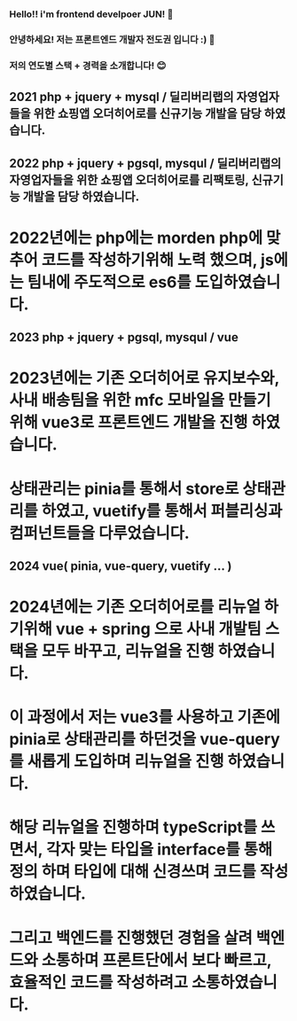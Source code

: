 ### Hello!! i'm frontend develpoer JUN! 👋
### 안녕하세요! 저는 프론트엔드 개발자 전도권 입니다 :) 👋

### 저의 연도별 스택 + 경력을 소개합니다! 😊
## 2021 php + jquery + mysql / 딜리버리랩의 자영업자들을 위한 쇼핑앱 오더히어로를 신규기능 개발을 담당 하였습니다.

## 2022 php + jquery + pgsql, mysqul / 딜리버리랩의 자영업자들을 위한 쇼핑앱 오더히어로를 리팩토링, 신규기능 개발을 담당 하였습니다.
# 2022년에는 php에는 morden php에 맞추어 코드를 작성하기위해 노력 했으며, js에는 팀내에 주도적으로 es6를 도입하였습니다. 

## 2023 php + jquery + pgsql, mysqul / vue
# 2023년에는 기존 오더히어로 유지보수와, 사내 배송팀을 위한 mfc 모바일을 만들기 위해 vue3로 프론트엔드 개발을 진행 하였습니다.
# 상태관리는 pinia를 통해서 store로 상태관리를 하였고, vuetify를 통해서 퍼블리싱과 컴퍼넌트들을 다루었습니다.

## 2024 vue( pinia, vue-query, vuetify ... )
# 2024년에는 기존 오더히어로를 리뉴얼 하기위해 vue + spring 으로 사내 개발팀 스택을 모두 바꾸고, 리뉴얼을 진행 하였습니다.
# 이 과정에서 저는 vue3를 사용하고 기존에 pinia로 상태관리를 하던것을 vue-query를 새롭게 도입하며 리뉴얼을 진행 하였습니다.
# 해당 리뉴얼을 진행하며 typeScript를 쓰면서, 각자 맞는 타입을 interface를 통해 정의 하며 타입에 대해 신경쓰며 코드를 작성하였습니다.
# 그리고 백엔드를 진행했던 경험을 살려 백엔드와 소통하며 프론트단에서 보다 빠르고, 효율적인 코드를 작성하려고 소통하였습니다.

<!--
**Jundogown/Jundogown** is a ✨ _special_ ✨ repository because its `README.md` (this file) appears on your GitHub profile.

Here are some ideas to get you started:

- 🔭 I’m currently working on ...
- 🌱 I’m currently learning ...
- 👯 I’m looking to collaborate on ...
- 🤔 I’m looking for help with ...
- 💬 Ask me about ...
- 📫 How to reach me: ...
- 😄 Pronouns: ...
- ⚡ Fun fact: ...
-->
